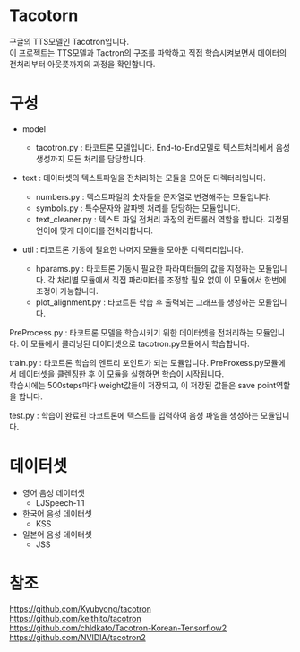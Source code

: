 # Tacotorn
구글의 TTS모델인 Tacotron입니다.  
이 프로젝트는 TTS모델과 Tactron의 구조를 파악하고 직접 학습시켜보면서 데이터의 전처리부터 아웃풋까지의 과정을 확인합니다.  

# 구성
* model  
  * tacotron.py : 타코트론 모델입니다. End-to-End모델로 텍스트처리에서 음성 생성까지 모든 처리를 담당합니다.   

* text : 데이터셋의 텍스트파일을 전처리하는 모듈을 모아둔 디렉터리입니다.  
  * numbers.py : 텍스트파일의 숫자들을 문자열로 변경해주는 모듈입니다.  
  * symbols.py : 특수문자와 알파벳 처리를 담당하는 모듈입니다.
  * text_cleaner.py : 텍스트 파일 전처리 과정의 컨트롤러 역할을 합니다. 지정된 언어에 맞게 데이터를 전처리합니다.  

* util : 타코트론 기동에 필요한 나머지 모듈을 모아둔 디렉터리입니다.  
  * hparams.py : 타코트론 기동시 필요한 파라미터들의 값을 지정하는 모듈입니다. 각 처리별 모듈에서 직접 파라미터를 조정할 필요 없이 이 모듈에서 한번에 조정이 가능합니다.  
  * plot_alignment.py : 타코트론 학습 후 출력되는 그래프를 생성하는 모듈입니다.  

PreProcess.py : 타코트론 모델을 학습시키기 위한 데이터셋을 전처리하는 모듈입니다. 이 모듈에서 클리닝된 데이터셋으로 tacotron.py모듈에서 학습합니다. 

train.py : 타코트론 학습의 엔트리 포인트가 되는 모듈입니다. PreProxess.py모듈에서 데이터셋을 클렌징한 후 이 모듈을 실행하면 학습이 시작됩니다.  
           학습시에는 500steps마다 weight값들이 저장되고, 이 저장된 값들은 save point역할을 합니다.  

test.py : 학습이 완료된 타코트론에 텍스트를 입력하여 음성 파일을 생성하는 모듈입니다. 

# 데이터셋  
* 영어 음성 데이터셋  
  * LJSpeech-1.1  
* 한국어 음성 데이터셋  
  * KSS
* 일본어 음성 데이터셋  
  * JSS

# 참조  
https://github.com/Kyubyong/tacotron  
https://github.com/keithito/tacotron  
https://github.com/chldkato/Tacotron-Korean-Tensorflow2  
https://github.com/NVIDIA/tacotron2
